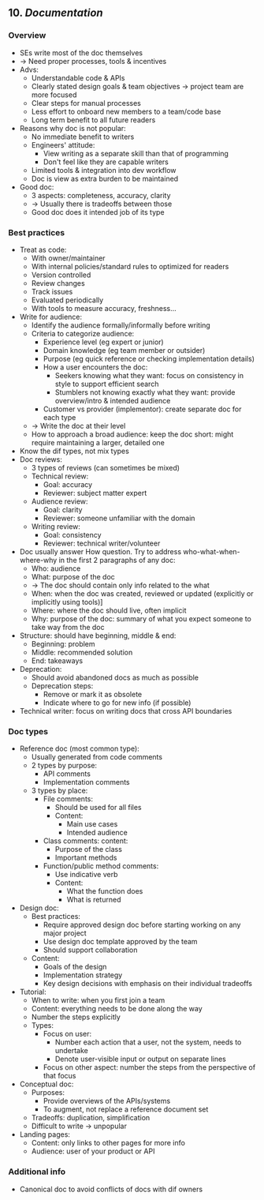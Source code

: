## 10. *Documentation*
### Overview
- SEs write most of the doc themselves
- -> Need proper processes, tools & incentives
- Advs:
  - Understandable code & APIs
  - Clearly stated design goals & team objectives -> project team are more focused
  - Clear steps for manual processes
  - Less effort to onboard new members to a team/code base
  - Long term benefit to all future readers
- Reasons why doc is not popular:
  - No immediate benefit to writers
  - Engineers' attitude:
    - View writing as a separate skill than that of programming
    - Don't feel like they are capable writers
  - Limited tools & integration into dev workflow
  - Doc is view as extra burden to be maintained
- Good doc: 
  - 3 aspects: completeness, accuracy, clarity
  - -> Usually there is tradeoffs between those
  - Good doc does it intended job of its type
### Best practices
- Treat as code:
  - With owner/maintainer
  - With internal policies/standard rules to optimized for readers
  - Version controlled
  - Review changes
  - Track issues
  - Evaluated periodically
  - With tools to measure accuracy, freshness...
- Write for audience:
  - Identify the audience formally/informally before writing
  - Criteria to categorize audience:
    - Experience level (eg expert or junior)
    - Domain knowledge (eg team member or outsider)
    - Purpose (eg quick reference or checking implementation details)
    - How a user encounters the doc:
      - Seekers knowing what they want: focus on consistency in style to support efficient search
      - Stumblers not knowing exactly what they want: provide overview/intro & intended audience
    - Customer vs provider (implementor): create separate doc for each type
  - -> Write the doc at their level
  - How to approach a broad audience: keep the doc short: might require maintaining a larger, detailed one
- Know the dif types, not mix types
- Doc reviews:
  - 3 types of reviews (can sometimes be mixed)
  - Technical review:
    - Goal: accuracy
    - Reviewer: subject matter expert
  - Audience review:
    - Goal: clarity
    - Reviewer: someone unfamiliar with the domain
  - Writing review:
    - Goal: consistency
    - Reviewer: technical writer/volunteer
- Doc usually answer How question. Try to address who-what-when-where-why in the first 2 paragraphs of any doc:
  - Who: audience
  - What: purpose of the doc
  - -> The doc should contain only info related to the what
  - When: when the doc was created, reviewed or updated (explicitly or implicitly using tools)]
  - Where: where the doc should live, often implicit
  - Why: purpose of the doc: summary of what you expect someone to take way from the doc
- Structure: should have beginning, middle & end:
  - Beginning: problem
  - Middle: recommended solution
  - End: takeaways
- Deprecation:
  - Should avoid abandoned docs as much as possible
  - Deprecation steps:
    - Remove or mark it as obsolete
    - Indicate where to go for new info (if possible)
- Technical writer: focus on writing docs that cross API boundaries
### Doc types
- Reference doc (most common type):
  - Usually generated from code comments
  - 2 types by purpose:
    - API comments
    - Implementation comments
  - 3 types by place:
    - File comments:
      - Should be used for all files
      - Content:
        - Main use cases
        - Intended audience
    - Class comments: content:
      - Purpose of the class
      - Important methods
    - Function/public method comments:
      - Use indicative verb
      - Content:
        - What the function does
        - What is returned
- Design doc:
  - Best practices:
    - Require approved design doc before starting working on any major project
    - Use design doc template approved by the team
    - Should support collaboration
  - Content:
    - Goals of the design
    - Implementation strategy
    - Key design decisions with emphasis on their individual tradeoffs
- Tutorial:
  - When to write: when you first join a team
  - Content: everything needs to be done along the way
  - Number the steps explicitly
  - Types:
    - Focus on user:
      - Number each action that a user, not the system, needs to undertake
      - Denote user-visible input or output on separate lines
    - Focus on other aspect: number the steps from the perspective of that focus
- Conceptual doc:
  - Purposes:
    - Provide overviews of the APIs/systems
    - To augment, not replace a reference document set
  - Tradeoffs: duplication, simplification
  - Difficult to write -> unpopular
- Landing pages:
  - Content: only links to other pages for more info
  - Audience: user of your product or API

### Additional info
- Canonical doc to avoid conflicts of docs with dif owners